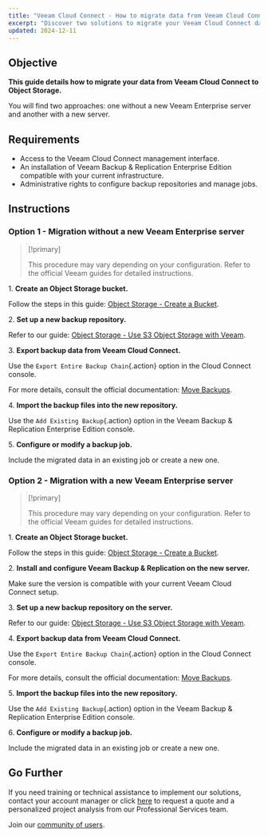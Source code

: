 ```yaml
---
title: "Veeam Cloud Connect - How to migrate data from Veeam Cloud Connect to Object Storage"
excerpt: "Discover two solutions to migrate your Veeam Cloud Connect data to Object Storage using Veeam Backup & Replication Enterprise Edition"
updated: 2024-12-11
---
```


## Objective

**This guide details how to migrate your data from Veeam Cloud Connect to Object Storage.**

You will find two approaches: one without a new Veeam Enterprise server and another with a new server.

## Requirements

- Access to the Veeam Cloud Connect management interface.
- An installation of Veeam Backup & Replication Enterprise Edition compatible with your current infrastructure.
- Administrative rights to configure backup repositories and manage jobs.

## Instructions

### Option 1 - Migration without a new Veeam Enterprise server

> [!primary]
>
>  This procedure may vary depending on your configuration. Refer to the official Veeam guides for detailed instructions.

1\. **Create an Object Storage bucket.**

Follow the steps in this guide: [Object Storage - Create a Bucket](/pages/storage_and_backup/object_storage/s3_create_bucket).

2\. **Set up a new backup repository.**

Refer to our guide: [Object Storage - Use S3 Object Storage with Veeam](/pages/storage_and_backup/object_storage/s3_veeam).

3\. **Export backup data from Veeam Cloud Connect.**

Use the `Export Entire Backup Chain`{.action} option in the Cloud Connect console.

For more details, consult the official documentation: [Move Backups](https://helpcenter.veeam.com/docs/backup/vsphere/move_backup.html?ver=120#repo).

4\. **Import the backup files into the new repository.**

Use the `Add Existing Backup`{.action} option in the Veeam Backup & Replication Enterprise Edition console.

5\. **Configure or modify a backup job.**

Include the migrated data in an existing job or create a new one.

### Option 2 - Migration with a new Veeam Enterprise server

> [!primary]
>
>  This procedure may vary depending on your configuration. Refer to the official Veeam guides for detailed instructions.

1\. **Create an Object Storage bucket.**

Follow the steps in this guide: [Object Storage - Create a Bucket](/pages/storage_and_backup/object_storage/s3_create_bucket).

2\. **Install and configure Veeam Backup & Replication on the new server.**

Make sure the version is compatible with your current Veeam Cloud Connect setup.

3\. **Set up a new backup repository on the server.**

Refer to our guide: [Object Storage - Use S3 Object Storage with Veeam](/pages/storage_and_backup/object_storage/s3_veeam).

4\. **Export backup data from Veeam Cloud Connect.**

Use the `Export Entire Backup Chain`{.action} option in the Cloud Connect console.

For more details, consult the official documentation: [Move Backups](https://helpcenter.veeam.com/docs/backup/vsphere/move_backup.html?ver=120#repo).

5\. **Import the backup files into the new repository.**

Use the `Add Existing Backup`{.action} option in the Veeam Backup & Replication Enterprise Edition console.

6\. **Configure or modify a backup job.**

Include the migrated data in an existing job or create a new one.

## Go Further

If you need training or technical assistance to implement our solutions, contact your account manager or click [here](/links/professional-services) to request a quote and a personalized project analysis from our Professional Services team.

Join our [community of users](/links/community).